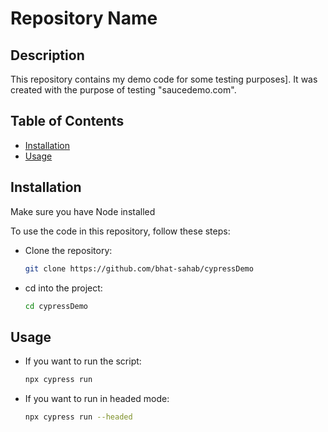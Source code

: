 # Repository Name

## Description

This repository contains my demo code for some testing purposes]. It was created with the purpose of testing "saucedemo.com".

## Table of Contents

- [Installation](#installation)
- [Usage](#usage)

## Installation
Make sure you have Node installed

To use the code in this repository, follow these steps:

- Clone the repository:

   ```bash
   git clone https://github.com/bhat-sahab/cypressDemo
   ```
- cd into the project:
   ```bash
   cd cypressDemo
   ```
   
## Usage
- If you want to run the script:
   ```bash
   npx cypress run
   ```
- If you want to run in headed mode:
   ```bash
   npx cypress run --headed
   ```
   
   
